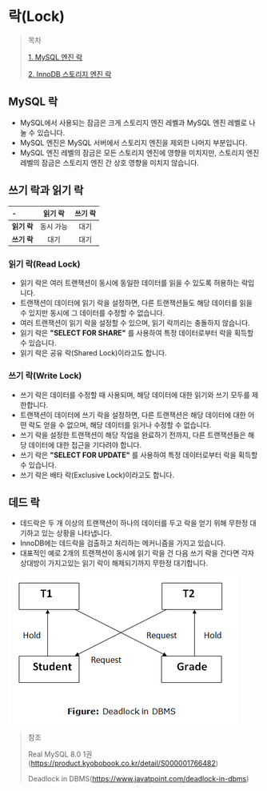# 락(Lock)

> 목차
> 
> [1. MySQL 엔진 락](https://github.com/tlarbals824/TIL/blob/main/Database/MySQL/Lock/MySQLEngineLock.md)
> 
> [2. InnoDB 스토리지 엔진 락](https://github.com/tlarbals824/TIL/blob/main/Database/MySQL/Lock/InnoDBLock.md)

## MySQL 락

* MySQL에서 사용되는 잠금은 크게 스토리지 엔진 레벨과 MySQL 엔진 레벨로 나눌 수 있습니다.
* MySQL 엔진은 MySQL 서버에서 스토리지 엔진을 제외한 나머지 부분입니다.
* MySQL 엔진 레벨의 잠금은 모든 스토리지 엔진에 영향을 미치지만, 스토리지 엔진 레벨의 잠금은 스토리지 엔진 간 상호 영향을 미치지 않습니다.

## 쓰기 락과 읽기 락

| -        | 읽기 락  |  쓰기 락  |
|:---------|:-----:|:------:|
| **읽기 락** | 동시 가능 |   대기   |
| **쓰기 락** |  대기   |   대기   |

### 읽기 락(Read Lock)

* 읽기 락은 여러 트랜잭션이 동시에 동일한 데이터를 읽을 수 있도록 허용하는 락입니다.
* 트랜잭션이 데이터에 읽기 락을 설정하면, 다른 트랜잭션들도 해당 데이터를 읽을 수 있지만 동시에 그 데이터를 수정할 수 없습니다.
* 여러 트랜잭션이 읽기 락을 설정할 수 있으며, 읽기 락끼리는 충돌하지 않습니다.
* 읽기 락은 **"SELECT FOR SHARE"** 를 사용하여 특정 데이터로부터 락을 획득할 수 있습니다.
* 읽기 락은 공유 락(Shared Lock)이라고도 합니다.

### 쓰기 락(Write Lock)

* 쓰기 락은 데이터를 수정할 때 사용되며, 해당 데이터에 대한 읽기와 쓰기 모두를 제한합니다.
* 트랜잭션이 데이터에 쓰기 락을 설정하면, 다른 트랜잭션은 해당 데이터에 대한 어떤 락도 얻을 수 없으며, 해당 데이터를 읽거나 수정할 수 없습니다.
* 쓰기 락을 설정한 트랜잭션이 해당 작업을 완료하기 전까지, 다른 트랜잭션들은 해당 데이터에 대한 접근을 기다려야 합니다.
* 쓰기 락은 **"SELECT FOR UPDATE"** 를 사용하여 특정 데이터로부터 락을 획득할 수 있습니다.
* 쓰기 락은 배타 락(Exclusive Lock)이라고도 합니다.

## 데드 락

* 데드락은 두 개 이상의 트랜잭션이 하나의 데이터를 두고 락을 얻기 위해 무한정 대기하고 있는 상황을 나타냅니다.
* InnoDB에는 데드락을 검출하고 처리하는 메커니즘을 가지고 있습니다.
* 대표적인 예로 2개의 트랜잭션이 동시에 읽기 락을 건 다음 쓰기 락을 건다면 각자 상대방이 가지고있는 읽기 락이 해제되기까지 무한정 대기합니다.

<img src="img/deadlock.png">

> 참조
> 
> Real MySQL 8.0 1권(https://product.kyobobook.co.kr/detail/S000001766482)
>
> Deadlock in DBMS(https://www.javatpoint.com/deadlock-in-dbms)